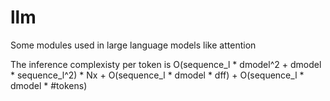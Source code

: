 # llm

Some modules used in large language models like attention 

The inference complexisty per token is O(sequence_l * dmodel^2 + dmodel * sequence_l^2) * Nx + O(sequence_l * dmodel * dff) + O(sequence_l * dmodel * #tokens)
